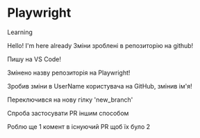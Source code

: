 # Playwright
Learning

Hello! I'm here already
Зміни зроблені в репозиторію на github!

Пишу на VS Code!

Змінено назву репозиторія на Playwright!

Зробив зміни в UserName користувача на GitHub, змінив ім'я!

Переключився на нову гілку 'new_branch'

Спроба застосувати РR іншим способом

Роблю ще 1 комент в існуючий PR щоб їх було 2 